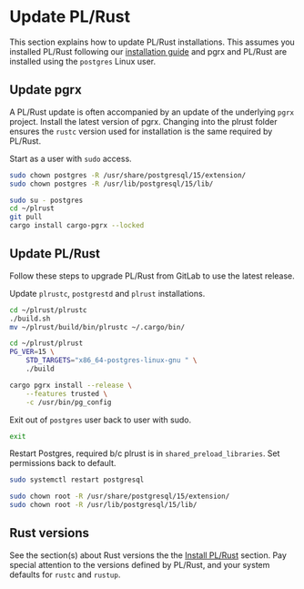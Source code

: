 # Update PL/Rust

This section explains how to update PL/Rust installations.  This assumes
you installed PL/Rust following our [installation guide](./install-plrust.md) and pgrx and PL/Rust are installed using the `postgres` Linux user.

## Update pgrx

A PL/Rust update is often accompanied by an update of the underlying
`pgrx` project.  Install the latest version of pgrx.
Changing into the plrust folder ensures the `rustc` version used
for installation is the same required by PL/Rust.

Start as a user with `sudo` access.


```bash
sudo chown postgres -R /usr/share/postgresql/15/extension/
sudo chown postgres -R /usr/lib/postgresql/15/lib/
```



```bash
sudo su - postgres
cd ~/plrust
git pull
cargo install cargo-pgrx --locked
```


## Update PL/Rust


Follow these steps to upgrade PL/Rust from GitLab to use
the latest release.


Update `plrustc`, `postgrestd` and `plrust` installations.

```bash
cd ~/plrust/plrustc
./build.sh
mv ~/plrust/build/bin/plrustc ~/.cargo/bin/

cd ~/plrust/plrust
PG_VER=15 \
    STD_TARGETS="x86_64-postgres-linux-gnu " \
    ./build

cargo pgrx install --release \
    --features trusted \
    -c /usr/bin/pg_config
```


Exit out of `postgres` user back to user with sudo.

```bash
exit
```

Restart Postgres, required b/c plrust is in `shared_preload_libraries`.
Set permissions back to default.

```bash
sudo systemctl restart postgresql

sudo chown root -R /usr/share/postgresql/15/extension/
sudo chown root -R /usr/lib/postgresql/15/lib/
```

## Rust versions

See the section(s) about Rust versions
the the [Install PL/Rust](./install-plrust.md) section.
Pay special attention to the versions defined by PL/Rust, and your
system defaults for `rustc` and `rustup`.



